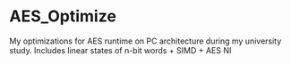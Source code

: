 # AES_Optimize
My optimizations for AES runtime on PC architecture during my university study. Includes linear states of n-bit words + SIMD + AES NI
